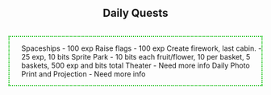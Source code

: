<h2 style ="text-align: center;">Daily Quests</h2>
<hr style='height:1px; visibility:hidden;' />

<div style="border-style: dotted;border-width: 2px;border-color: #00be00;width: 500px;max-width: 100%;margin-left:auto;margin-right:auto;">
	<ul style="text-align: left;list-style-position: outside;list-style-type: square;">
		<li::before>Spaceships - 100 exp</li>
		<li::before>Raise flags - 100 exp</li>
		<li::before>Create firework, last cabin. - 25 exp, 10 bits</li>
		<li::before>Sprite Park - 10 bits each fruit/flower, 10 per basket, 5 baskets, 500 exp and bits total</li>
		<li::before>Theater - Need more info</li>
		<li::before>Daily Photo Print and Projection - Need more info</li>
	</ul>
</div>